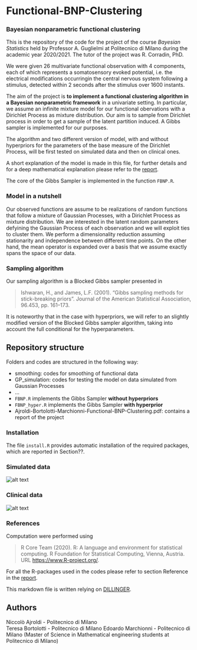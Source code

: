 # Functional-BNP-Clustering
###  Bayesian nonparametric functional clustering

This is the repository of the code for the project of the course *Bayesian Statistics* held by Professor A. Guglielmi at Politecnico di Milano during the academic year 2020/2021.
The tutor of the project was R. Corradin, PhD.

We were given 26 multivariate functional observation with 4 components, each of which represents a somatosensory evoked potential, i.e. the electrical modifications occurringin the central nervous system following a stimulus, detected within 2 seconds after the stimulus over 1600 instants.

The aim of the project is **to implement a functional clustering algorithm in a Bayesian nonparametric framework** in a univariate setting. In particular, we assume an infinite mixture model for our functional obervations with a Dirichlet Process as mixture distribution. Our aim is to sample from Dirichlet process in order to get a sample of the latent partition induced. A Gibbs sampler is implemented for our purposes.

The algorithm and two different version of model, with and without hyperpriors for the parameters of the base measure of the Dirichlet Process,  will be first tested on simulated data and then on clinical ones.

A short explanation of the model is made in this file, for further details and for a deep mathematical explanation please refer to the [report](link).

The core of the Gibbs Sampler is implemented in the function `FBNP.R`.

### Model in a nutshell

Our observed functions are assume to be realizations of random functions that follow a mixture of Gaussian Processes, with a Dirichlet Process as mixture distribution. We are interested in the latent random parameters defyining the Gaussian Process of each observation and we will exploit ties to cluster them. We perform a dimensionality reduction assuming stationarity and independence between different time points. On the other hand, the mean operator is expanded over a basis that we assume exactly spans the space of our data.  

### Sampling algorithm 

Our sampling algorithm is a Blocked Gibbs sampler presented in 
> Ishwaran, H., and James, L.F. (2001). “Gibbs sampling methods for stick-breaking priors”. Journal of the American Statistical Association, 96.453, pp. 161–173.

It is noteworthy that in the case with hyperpriors, we will refer to an slightly modified version of the Blocked Gibbs sampler algorithm, taking into account the full conditional for the hyperparameters.


## Repository structure

Folders and codes are structured in the following way:
- smoothing: codes for smoothing of functional data
- GP_simulation: codes for testing the model on data simulated from Gaussian Processes
- ...
- `FBNP.R` implements the Gibbs Sampler **without hyperpriors**
- `FBNP_hyper.R` implements the Gibbs Sampler **with hyperprior**
- Ajroldi-Bortolotti-Marchionni-Functional-BNP-Clustering.pdf: contains a report of the project

### Installation

The file `install.R` provides automatic installation of the required packages, which are reported in Section??.

### Simulated data

![alt text](https://github.com/Niccolo-Ajroldi/Functional-BNP-clustering/blob/main/pics/Simulated_GP.png)


### Clinical data
![alt text](https://github.com/Niccolo-Ajroldi/Functional-BNP-clustering/blob/main/pics/Data_cutted.png)

### References
Computation were performed using 
>  R Core Team (2020). R: A language and environment for statistical computing. R Foundation for Statistical Computing, Vienna, Austria. URL https://www.R-project.org/.

For all the R-packages used in the codes please refer to section Reference in the [report](link).

This markdown file is written relying on [DILLINGER](https://dillinger.io/).

## Authors

Niccolò Ajroldi - Politecnico di Milano  
Teresa Bortolotti - Politecnico di Milano 
Edoardo Marchionni - Politecnico di Milano
(Master of Science in Mathematical engineering students at Politecnico di Milano)

